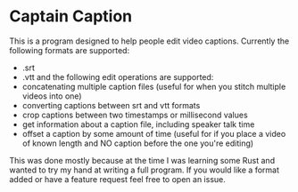 # Captain Caption
This is a program designed to help people edit video captions.
Currently the following formats are supported:
- .srt
- .vtt
and the following edit operations are supported:
- concatenating multiple caption files (useful for when you stitch multiple videos into one)
- converting captions between srt and vtt formats
- crop captions between two timestamps or millisecond values
- get information about a caption file, including speaker talk time
- offset a caption by some amount of time (useful for if you place a video of known length and NO caption before the one you're editing)

This was done mostly because at the time I was learning some Rust and
wanted to try my hand at writing a full program.
If you would like a format added or have a feature request feel free to
open an issue.
